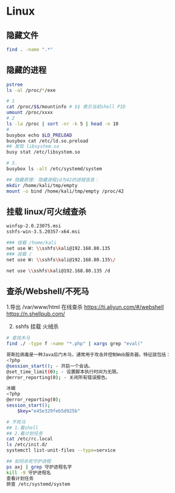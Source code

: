 # Linux

## 隐藏文件

```sh
find . -name ".*"
```

## 隐藏的进程

```sh
pstree
ls -al /proc/*/exe

# 1
cat /proc/$$/mountinfo # $$ 表示当前shell PID
umount /proc/xxxx
# 2
ls -la /proc | sort -nr -k 5 | head -n 10
#
busybox echo $LD_PRELOAD
busybox cat /etc/ld.so.preload
## 发现 libsystem.so
busy stat /etc/libsystem.so

# 3.
busybox ls -alt /etc/systemd/system

## 隐藏原理: 隐藏进程id为42的进程信息：
mkdir /home/kali/tmp/empty
mount -o bind /home/kali/tmp/empty /proc/42
```

## 挂载 linux/可火绒查杀

```sh
winfsp-2.0.23075.msi
sshfs-win-3.5.20357-x64.msi

### 挂载 /home/kali
net use W: \\sshfs\kali@192.168.80.135
### 挂载 /
net use W: \\sshfs\kali@192.168.80.135\/

net use \\sshfs\kali@192.168.80.135 /d
```

## 查杀/Webshell/不死马

1.导出 /var/www/html 在线查杀
https://ti.aliyun.com/#/webshell
https://n.shellpub.com/

2. sshfs 挂载 火绒杀

```sh
# 查找木马
find ./ -type f -name "*.php" | xargs grep "eval("

哥斯拉病毒是一种Java后门木马，通常用于攻击并控制Web服务器。特征就包括：
<?php
@session_start(); - 开启一个会话。
@set_time_limit(0); - 设置脚本执行时间为无限。
@error_reporting(0); - 关闭所有错误报告。

冰蝎
<?php
@error_reporting(0);
session_start();
    $key="e45e329feb5d925b"

# 不死马
## 1.看shell
## 2.看计划任务
cat /etc/rc.local
ls /etc/init.d/
systemctl list-unit-files --type=service

## 如何杀死守护进程
ps axj | grep 守护进程名字
kill -9 守护进程名
查看计划任务
排查 /etc/systemd/system
```
